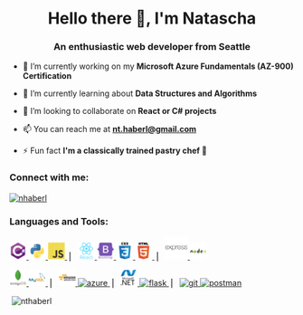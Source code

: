 <h1 align="center">Hello there 👋, I'm Natascha</h1>
<h3 align="center">An enthusiastic web developer from Seattle</h3>

- 🔭 I’m currently working on my **Microsoft Azure Fundamentals (AZ-900) Certification**

- 🌱 I’m currently learning about **Data Structures and Algorithms**

- 👯 I’m looking to collaborate on **React or C# projects**

- 📫 You can reach me at **nt.haberl@gmail.com**

- ⚡ Fun fact **I'm a classically trained pastry chef 🍰**

<h3 align="left">Connect with me:</h3>
<p align="left">
<a href="https://linkedin.com/in/nhaberl"><img align="center" src="https://raw.githubusercontent.com/rahuldkjain/github-profile-readme-generator/master/src/images/icons/Social/linked-in-alt.svg" alt="nhaberl" height="25" width="25" /></a>
</p>

<h3 align="left">Languages and Tools:</h3>
<p align="left"> 

 <a href="https://www.w3schools.com/cs/"> <img src="https://raw.githubusercontent.com/devicons/devicon/master/icons/csharp/csharp-original.svg" alt="csharp" width="30" height="30"/> </a> <a href="https://www.python.org"> <img src="https://raw.githubusercontent.com/devicons/devicon/master/icons/python/python-original.svg" alt="python" width="30" height="30"/> </a> <a href="https://developer.mozilla.org/en-US/docs/Web/JavaScript"> <img src="https://raw.githubusercontent.com/devicons/devicon/master/icons/javascript/javascript-original.svg" alt="javascript" width="30" height="30"/> </a> ⎥ &nbsp; <a href="https://reactjs.org/"> <img src="https://raw.githubusercontent.com/devicons/devicon/master/icons/react/react-original-wordmark.svg" alt="react" width="30" height="30"/> </a><a href="https://getbootstrap.com"> <img src="https://raw.githubusercontent.com/devicons/devicon/master/icons/bootstrap/bootstrap-plain-wordmark.svg" alt="bootstrap" width="30" height="30"/> </a><a href="https://www.w3schools.com/css/"> <img src="https://raw.githubusercontent.com/devicons/devicon/master/icons/css3/css3-original-wordmark.svg" alt="css3" width="30" height="30"/> </a> <a href="https://www.w3.org/html/"> <img src="https://raw.githubusercontent.com/devicons/devicon/master/icons/html5/html5-original-wordmark.svg" alt="html5" width="30" height="30"/> </a> ⎥ &nbsp; <a href="https://expressjs.com"> <img src="https://raw.githubusercontent.com/devicons/devicon/master/icons/express/express-original-wordmark.svg" alt="express" width="40" height="40"/> </a> <a href="https://nodejs.org"> <img src="https://raw.githubusercontent.com/devicons/devicon/master/icons/nodejs/nodejs-original-wordmark.svg" alt="nodejs" width="30" height="30"/> </a> 

<a href="https://www.mongodb.com/"> <img src="https://raw.githubusercontent.com/devicons/devicon/master/icons/mongodb/mongodb-original-wordmark.svg" alt="mongodb" width="30" height="30"/> </a> <a href="https://www.mysql.com/"> <img src="https://raw.githubusercontent.com/devicons/devicon/master/icons/mysql/mysql-original-wordmark.svg" alt="mysql" width="30" height="30"/> </a> ⎥ &nbsp; <a href="https://aws.amazon.com"> <img src="https://raw.githubusercontent.com/devicons/devicon/master/icons/amazonwebservices/amazonwebservices-original-wordmark.svg" alt="aws" width="30" height="30"/> </a><a href="https://azure.microsoft.com/en-in/"> <img src="https://www.vectorlogo.zone/logos/microsoft_azure/microsoft_azure-icon.svg" alt="azure" width="30" height="30"/> </a> ⎥ &nbsp; <a href="https://dotnet.microsoft.com/"> <img src="https://raw.githubusercontent.com/devicons/devicon/master/icons/dot-net/dot-net-original-wordmark.svg" alt="dotnet" width="30" height="30"/> </a> <a href="https://flask.palletsprojects.com/"> <img src="https://www.vectorlogo.zone/logos/pocoo_flask/pocoo_flask-icon.svg" alt="flask" width="30" height="30"/> </a> ⎥ &nbsp; <a href="https://git-scm.com/"> <img src="https://www.vectorlogo.zone/logos/git-scm/git-scm-icon.svg" alt="git" width="30" height="30"/> </a> <a href="https://postman.com"> <img src="https://www.vectorlogo.zone/logos/getpostman/getpostman-icon.svg" alt="postman" width="30" height="30"/> </a> 

 </p>

<p>&nbsp;<img align="center" src="https://github-readme-stats.vercel.app/api?username=nthaberl&show_icons=true&theme=tokyonight&locale=en" alt="nthaberl" /></p>

